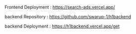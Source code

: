 Frontend Deployment : https://search-ads.vercel.app/


backend Repository : https://github.com/swarup-1/h1backend

backend Deployment : https://h1backend.vercel.app/get